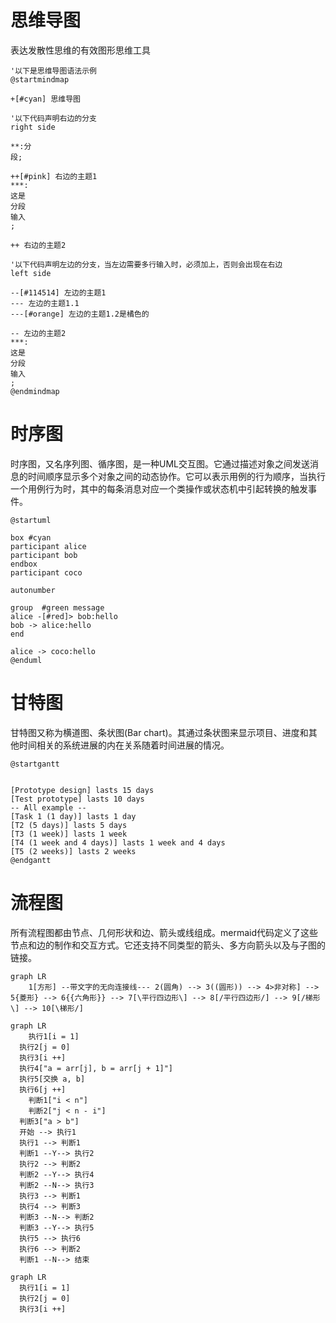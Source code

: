 # 思维导图
表达发散性思维的有效图形思维工具

```puml
'以下是思维导图语法示例
@startmindmap

+[#cyan] 思维导图

'以下代码声明右边的分支
right side

**:分
段;

++[#pink] 右边的主题1
***: 
这是
分段
输入
;

++ 右边的主题2

'以下代码声明左边的分支，当左边需要多行输入时，必须加上，否则会出现在右边
left side

--[#114514] 左边的主题1
--- 左边的主题1.1
---[#orange] 左边的主题1.2是橘色的

-- 左边的主题2
***:
这是
分段
输入
;
@endmindmap
```

# 时序图
时序图，又名序列图、循序图，是一种UML交互图。它通过描述对象之间发送消息的时间顺序显示多个对象之间的动态协作。它可以表示用例的行为顺序，当执行一个用例行为时，其中的每条消息对应一个类操作或状态机中引起转换的触发事件。
```puml
@startuml

box #cyan
participant alice
participant bob
endbox
participant coco

autonumber

group  #green message 
alice -[#red]> bob:hello
bob -> alice:hello
end

alice -> coco:hello
@enduml
```
# 甘特图
甘特图又称为横道图、条状图(Bar chart)。其通过条状图来显示项目、进度和其他时间相关的系统进展的内在关系随着时间进展的情况。
```puml
@startgantt


[Prototype design] lasts 15 days
[Test prototype] lasts 10 days
-- All example --
[Task 1 (1 day)] lasts 1 day
[T2 (5 days)] lasts 5 days
[T3 (1 week)] lasts 1 week
[T4 (1 week and 4 days)] lasts 1 week and 4 days
[T5 (2 weeks)] lasts 2 weeks
@endgantt
```
# 流程图
​所有流程图都由节点、几何形状和边、箭头或线组成。mermaid代码定义了这些节点和边的制作和交互方式。它还支持不同类型的箭头、多方向箭头以及与子图的链接。

```mermaid
graph LR
    1[方形] --带文字的无向连接线--- 2(圆角) --> 3((圆形)) --> 4>非对称] --> 5{菱形} --> 6{{六角形}} --> 7[\平行四边形\] --> 8[/平行四边形/] --> 9[/梯形\] --> 10[\梯形/]
```

``` mermaid
graph LR
    执行1[i = 1]
  执行2[j = 0]
  执行3[i ++]
  执行4["a = arr[j], b = arr[j + 1]"]
  执行5[交换 a, b]
  执行6[j ++]
    判断1["i < n"]
    判断2["j < n - i"]
  判断3["a > b"]
  开始 --> 执行1
  执行1 --> 判断1
  判断1 --Y--> 执行2
  执行2 --> 判断2
  判断2 --Y--> 执行4
  判断2 --N--> 执行3
  执行3 --> 判断1
  执行4 --> 判断3
  判断3 --N--> 判断2
  判断3 --Y--> 执行5
  执行5 --> 执行6
  执行6 --> 判断2
  判断1 --N--> 结束
```
```mermaid
graph LR
  执行1[i = 1]
  执行2[j = 0]
  执行3[i ++]
```